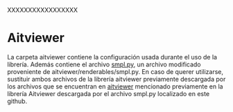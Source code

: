 XXXXXXXXXXXXXXXXX

# Aitviewer
La carpeta aitviewer contiene la configuración usada durante el uso de la librería. Además contiene el archivo [smpl.py](./aitviewer/smpl.py), un archivo modificado proveniente de aitviewer/renderables/smpl.py. En caso de querer utilizarse, sustituir ambos archivos de la librería aitviewer previamente descargada por los archivos que se encuentran en [aitviewer](./aitviewer) mencionado previamente en la librería Aitviewer descargada por el archivo smpl.py localizado en este github.

# 
